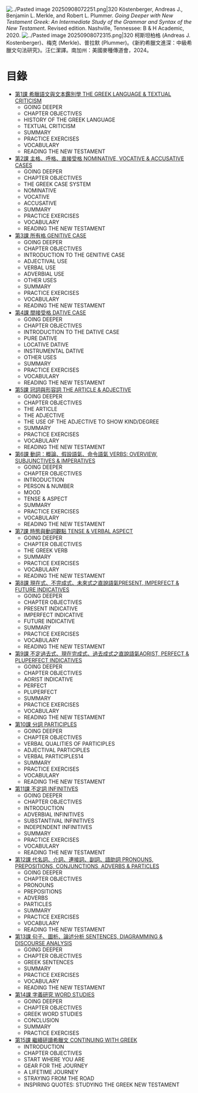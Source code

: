
![../Pasted image 20250908072251.png|320](../Pasted%20image%2020250908072251.png)
Köstenberger, Andreas J., Benjamin L. Merkle, and Robert L. Plummer. *Going Deeper with New Testament Greek: An Intermediate Study of the Grammar and Syntax of the New Testamen*t. Revised edition. Nashville, Tennessee: B & H Academic, 2020.
![../Pasted image 20250908072315.png|320](../Pasted%20image%2020250908072315.png)
柯斯坦柏格 (Andreas J. Kostenberger)、梅克 (Merkle)、普拉默 (Plummer)。《新約希臘文進深：中級希臘文句法研究》。汪仁潔譯。南加州：美國麥種傳道會，2024。

# 目錄

- [第1課 希臘語文與文本鑑別學 THE GREEK LANGUAGE & TEXTUAL CRITICISM](第$課程.md)
	- GOING DEEPER
	- CHAPTER OBJECTIVES
	- HISTORY OF THE GREEK LANGUAGE
	- TEXTUAL CRITICISM
	- SUMMARY
	- PRACTICE EXERCISES
	- VOCABULARY
	- READING THE NEW TESTAMENT
- [第2課 主格、呼格、直接受格 NOMINATIVE, VOCATIVE & ACCUSATIVE CASES](第2課.md)
	- GOING DEEPER
	- CHAPTER OBJECTIVES
	- THE GREEK CASE SYSTEM
	- NOMINATIVE
	- VOCATIVE
	- ACCUSATIVE
	- SUMMARY
	- PRACTICE EXERCISES
	- VOCABULARY
	- READING THE NEW TESTAMENT
- [第3課 所有格 GENITIVE CASE](第3課.md)
	- GOING DEEPER
	- CHAPTER OBJECTIVES
	- INTRODUCTION TO THE GENITIVE CASE
	- ADJECTIVAL USE
	- VERBAL USE
	- ADVERBIAL USE
	- OTHER USES
	- SUMMARY
	- PRACTICE EXERCISES
	- VOCABULARY
	- READING THE NEW TESTAMENT
- [第4課 間接受格 DATIVE CASE](第4課.md)
	- GOING DEEPER
	- CHAPTER OBJECTIVES
	- INTRODUCTION TO THE DATIVE CASE
	- PURE DATIVE
	- LOCATIVE DATIVE
	- INSTRUMENTAL DATIVE
	- OTHER USES
	- SUMMARY
	- PRACTICE EXERCISES
	- VOCABULARY
	- READING THE NEW TESTAMENT
- [第5課 冠詞與形容詞 THE ARTICLE & ADJECTIVE](第5課.md)
	- GOING DEEPER
	- CHAPTER OBJECTIVES
	- THE ARTICLE
	- THE ADJECTIVE
	- THE USE OF THE ADJECTIVE TO SHOW KIND/DEGREE
	- SUMMARY
	- PRACTICE EXERCISES
	- VOCABULARY
	- READING THE NEW TESTAMENT
- [第6課 動詞：概論、假設語氣、命令語氣 VERBS: OVERVIEW, SUBJUNCTIVES & IMPERATIVES](第6課.md)
	- GOING DEEPER
	- CHAPTER OBJECTIVES
	- INTRODUCTION
	- PERSON & NUMBER
	- MOOD
	- TENSE & ASPECT
	- SUMMARY
	- PRACTICE EXERCISES
	- VOCABULARY
	- READING THE NEW TESTAMENT
- [第7課 時態與動詞觀點 TENSE & VERBAL ASPECT](第7課.md)
	- GOING DEEPER
	- CHAPTER OBJECTIVES
	- THE GREEK VERB
	- SUMMARY
	- PRACTICE EXERCISES
	- VOCABULARY
	- READING THE NEW TESTAMENT
- [第8課 現在式、不完成式、未來式之直說語氣PRESENT, IMPERFECT & FUTURE INDICATIVES](第8課.md)
	- GOING DEEPER
	- CHAPTER OBJECTIVES
	- PRESENT INDICATIVE
	- IMPERFECT INDICATIVE
	- FUTURE INDICATIVE
	- SUMMARY
	- PRACTICE EXERCISES
	- VOCABULARY
	- READING THE NEW TESTAMENT
- [第9課 不定過去式、現在完成式、過去成式之直說語氣AORIST, PERFECT & PLUPERFECT INDICATIVES](第9課.md)
	- GOING DEEPER
	- CHAPTER OBJECTIVES
	- AORIST INDICATIVE
	- PERFECT
	- PLUPERFECT
	- SUMMARY
	- PRACTICE EXERCISES
	- VOCABULARY
	- READING THE NEW TESTAMENT
- [第10課 分詞 PARTICIPLES](第10課.md)
	- GOING DEEPER
	- CHAPTER OBJECTIVES
	- VERBAL QUALITIES OF PARTICIPLES
	- ADJECTIVAL PARTICIPLES
	- VERBAL PARTICIPLES14
	- SUMMARY
	- PRACTICE EXERCISES
	- VOCABULARY
	- READING THE NEW TESTAMENT
- [第11課 不定詞 INFINITIVES](第11課.md)
	- GOING DEEPER
	- CHAPTER OBJECTIVES
	- INTRODUCTION
	- ADVERBIAL INFINITIVES
	- SUBSTANTIVAL INFINITIVES
	- INDEPENDENT INFINITIVES
	- SUMMARY
	- PRACTICE EXERCISES
	- VOCABULARY
	- READING THE NEW TESTAMENT
- [第12課 代名詞、介詞、連接詞、副詞、語助詞 PRONOUNS, PREPOSITIONS, CONJUNCTIONS, ADVERBS & PARTICLES](第12課.md)
	- GOING DEEPER
	- CHAPTER OBJECTIVES
	- PRONOUNS
	- PREPOSITIONS
	- ADVERBS
	- PARTICLES
	- SUMMARY
	- PRACTICE EXERCISES
	- VOCABULARY
	- READING THE NEW TESTAMENT
- [第13課 句子、圖析、論述分析 SENTENCES, DIAGRAMMING & DISCOURSE ANALYSIS](第13課.md)
	- GOING DEEPER
	- CHAPTER OBJECTIVES
	- GREEK SENTENCES
	- SUMMARY
	- PRACTICE EXERCISES
	- VOCABULARY
	- READING THE NEW TESTAMENT
- [第14課 字義研究 WORD STUDIES](第14課.md)
	- GOING DEEPER
	- CHAPTER OBJECTIVES
	- GREEK WORD STUDIES
	- CONCLUSION
	- SUMMARY
	- PRACTICE EXERCISES
- [第15課 繼續研讀希臘文 CONTINUING WITH GREEK](15.md)
	- INTRODUCTION
	- CHAPTER OBJECTIVES
	- START WHERE YOU ARE
	- GEAR FOR THE JOURNEY
	- A LIFETIME JOURNEY
	- STRAYING FROM THE ROAD
	- INSPIRING QUOTES: STUDYING THE GREEK NEW TESTAMENT

